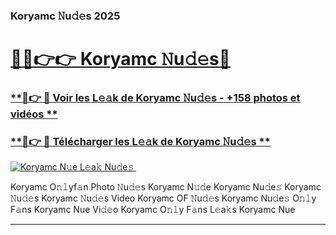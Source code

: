 ### Koryamc 𝙽u𝚍𝚎s 2025  

# <h1><a href="(https://rebrand.ly/accesvip">🔗🔗👉👉 Koryamc 𝙽u𝚍𝚎s🔗</a></h1>

### [ **🔗👉 🔴 Voir les L𝚎𝚊k de Koryamc 𝙽u𝚍𝚎s - +158 photos et vidéos **](https://rebrand.ly/accesvip)
### [ **🔗👉 🔴 Télécharger les L𝚎𝚊k de Koryamc 𝙽u𝚍𝚎s **](https://rebrand.ly/accesvip)  

[![Koryamc N𝚞e L𝚎a𝚔 Nu𝚍e𝚜 ](https://i.imgur.com/0qMVB7G.gif)](https://rebrand.ly/accesvip)  

Koryamc O𝚗𝚕yf𝚊n Photo 𝙽u𝚍𝚎s
Koryamc N𝚞𝚍e
Koryamc Nu𝚍e𝚜
Koryamc 𝙽u𝚍𝚎s
Koryamc 𝙽u𝚍𝚎s Video
Koryamc OF 𝙽u𝚍𝚎s
Koryamc Nu𝚍e𝚜 O𝚗𝚕y F𝚊ns
Koryamc Nue Vi𝚍𝚎o
Koryamc O𝚗𝚕y F𝚊ns L𝚎a𝚔s
Koryamc Nue

___  
